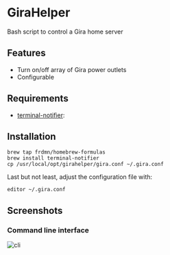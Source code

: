 GiraHelper
==========

Bash script to control a Gira home server

## Features

* Turn on/off array of Gira power outlets
* Configurable

## Requirements

* [terminal-notifier](https://github.com/alloy/terminal-notifier):

## Installation

```shell
brew tap frdmn/homebrew-formulas
brew install terminal-notifier
cp /usr/local/opt/girahelper/gira.conf ~/.gira.conf
```

Last but not least, adjust the configuration file with:

```shell
editor ~/.gira.conf
```

## Screenshots

### Command line interface

![cli](http://up.frd.mn/FNP6b.png)
